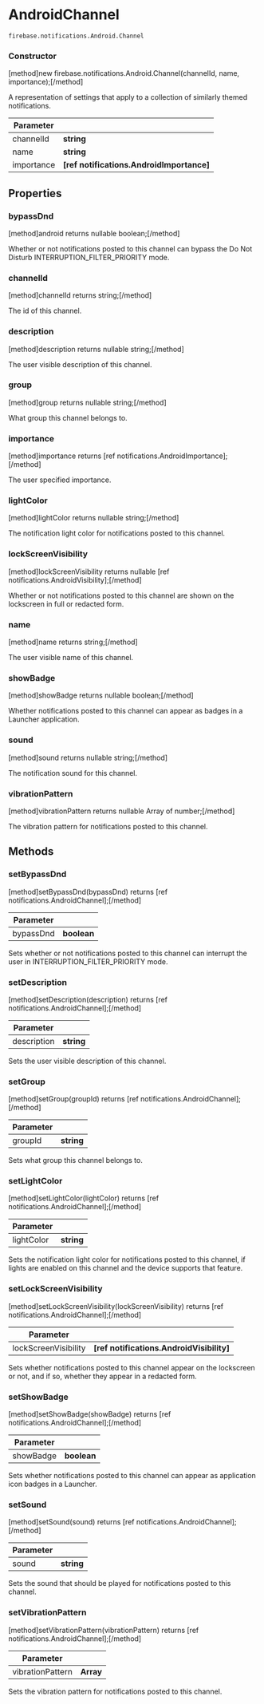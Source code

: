 # AndroidChannel

```
firebase.notifications.Android.Channel
```

### Constructor
[method]new firebase.notifications.Android.Channel(channelId, name, importance);[/method]

A representation of settings that apply to a collection of similarly themed notifications.

| Parameter |         |
| --------- | ------- |
| channelId | **string** |
| name      | **string** |
| importance | **[ref notifications.AndroidImportance]** |

## Properties

### bypassDnd
[method]android returns nullable boolean;[/method]

Whether or not notifications posted to this channel can bypass the Do Not Disturb INTERRUPTION_FILTER_PRIORITY mode.

### channelId
[method]channelId returns string;[/method]

The id of this channel.

### description
[method]description returns nullable string;[/method]

The user visible description of this channel.

### group
[method]group returns nullable string;[/method]

What group this channel belongs to.

### importance
[method]importance returns [ref notifications.AndroidImportance];[/method]

The user specified importance.

### lightColor
[method]lightColor returns nullable string;[/method]

The notification light color for notifications posted to this channel.

### lockScreenVisibility
[method]lockScreenVisibility returns nullable [ref notifications.AndroidVisibility];[/method]

Whether or not notifications posted to this channel are shown on the lockscreen in full or redacted form.

### name
[method]name returns string;[/method]

The user visible name of this channel.

### showBadge
[method]showBadge returns nullable boolean;[/method]

Whether notifications posted to this channel can appear as badges in a Launcher application.

### sound
[method]sound returns nullable string;[/method]

The notification sound for this channel.

### vibrationPattern
[method]vibrationPattern returns nullable Array of number;[/method]

The vibration pattern for notifications posted to this channel.

## Methods

### setBypassDnd
[method]setBypassDnd(bypassDnd) returns [ref notifications.AndroidChannel];[/method]

| Parameter |         |
| --------- | ------- |
| bypassDnd  | **boolean** |

Sets whether or not notifications posted to this channel can interrupt the user in INTERRUPTION_FILTER_PRIORITY mode.

### setDescription
[method]setDescription(description) returns [ref notifications.AndroidChannel];[/method]

| Parameter |         |
| --------- | ------- |
| description  | **string** |

Sets the user visible description of this channel.

### setGroup
[method]setGroup(groupId) returns [ref notifications.AndroidChannel];[/method]

| Parameter |         |
| --------- | ------- |
| groupId  | **string** |

Sets what group this channel belongs to.

### setLightColor
[method]setLightColor(lightColor) returns [ref notifications.AndroidChannel];[/method]

| Parameter |         |
| --------- | ------- |
| lightColor  | **string** |

Sets the notification light color for notifications posted to this channel, if lights are enabled on this channel and the device supports that feature.

### setLockScreenVisibility
[method]setLockScreenVisibility(lockScreenVisibility) returns [ref notifications.AndroidChannel];[/method]

| Parameter |         |
| --------- | ------- |
| lockScreenVisibility  | **[ref notifications.AndroidVisibility]** |

Sets whether notifications posted to this channel appear on the lockscreen or not, and if so, whether they appear in a redacted form.

### setShowBadge
[method]setShowBadge(showBadge) returns [ref notifications.AndroidChannel];[/method]

| Parameter |         |
| --------- | ------- |
| showBadge  | **boolean** |

Sets whether notifications posted to this channel can appear as application icon badges in a Launcher.

### setSound
[method]setSound(sound) returns [ref notifications.AndroidChannel];[/method]

| Parameter |         |
| --------- | ------- |
| sound  | **string** |

Sets the sound that should be played for notifications posted to this channel.

### setVibrationPattern
[method]setVibrationPattern(vibrationPattern) returns [ref notifications.AndroidChannel];[/method]

| Parameter |         |
| --------- | ------- |
| vibrationPattern  | **Array<number>** |

Sets the vibration pattern for notifications posted to this channel.